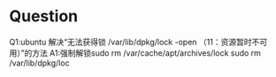 # Question
Q1:ubuntu 解决“无法获得锁 /var/lib/dpkg/lock -open （11：资源暂时不可用）”的方法
A1:强制解锁sudo rm /var/cache/apt/archives/lock
          sudo rm /var/lib/dpkg/loc
